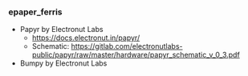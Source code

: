 ### epaper_ferris

* Papyr by Electronut Labs
  * https://docs.electronut.in/papyr/
  * Schematic: https://gitlab.com/electronutlabs-public/papyr/raw/master/hardware/papyr_schematic_v_0_3.pdf
* Bumpy by Electronut Labs
